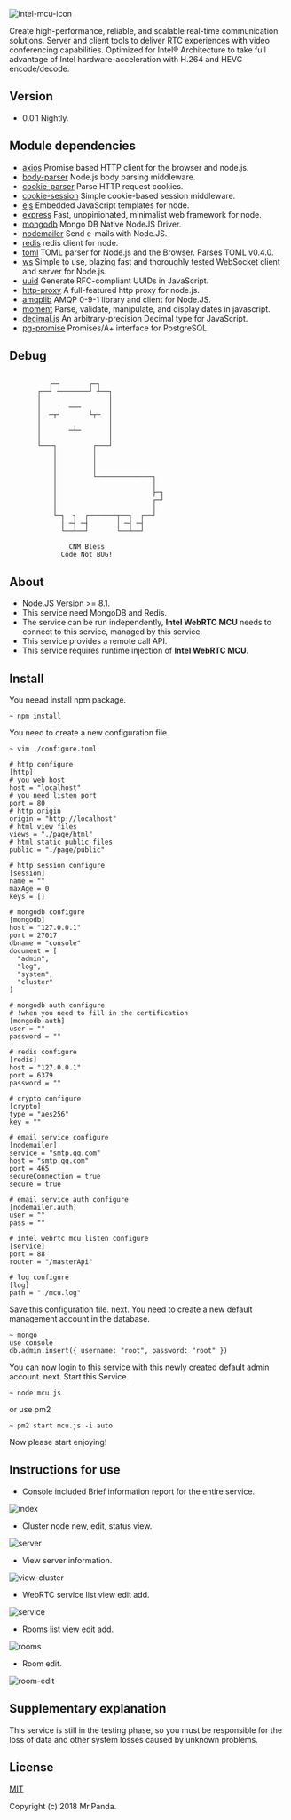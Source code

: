 ![intel-mcu-icon](./src/intel_mcu.png)

Create high-performance, reliable, and scalable real-time communication solutions. Server and client tools to deliver RTC experiences with video conferencing capabilities. Optimized for Intel® Architecture to take full advantage of Intel hardware-acceleration with H.264 and HEVC encode/decode.


## Version

* 0.0.1 Nightly.

## Module dependencies

* [axios](https://github.com/axios/axios) Promise based HTTP client for the browser and node.js.
* [body-parser](https://github.com/expressjs/body-parser) Node.js body parsing middleware.
* [cookie-parser](https://github.com/expressjs/cookie-parser) Parse HTTP request cookies.
* [cookie-session](https://github.com/expressjs/cookie-session) Simple cookie-based session middleware.
* [ejs](https://github.com/tj/ejs) Embedded JavaScript templates for node.
* [express](https://github.com/expressjs/express) Fast, unopinionated, minimalist web framework for node.
* [mongodb](https://github.com/mongodb/node-mongodb-native) Mongo DB Native NodeJS Driver.
* [nodemailer](https://github.com/nodemailer/nodemailer) Send e-mails with Node.JS.
* [redis](https://github.com/NodeRedis/node_redis) redis client for node.
* [toml](https://github.com/BinaryMuse/toml-node) TOML parser for Node.js and the Browser. Parses TOML v0.4.0.
* [ws](https://github.com/websockets/ws) Simple to use, blazing fast and thoroughly tested WebSocket client and server for Node.js.
* [uuid](https://github.com/kelektiv/node-uuid) Generate RFC-compliant UUIDs in JavaScript.
* [http-proxy](https://github.com/nodejitsu/node-http-proxy) A full-featured http proxy for node.js.
* [amqplib](https://github.com/squaremo/amqp.node) AMQP 0-9-1 library and client for Node.JS.
* [moment](https://github.com/moment/moment) Parse, validate, manipulate, and display dates in javascript.
* [decimal.js](https://github.com/MikeMcl/decimal.js) An arbitrary-precision Decimal type for JavaScript.
* [pg-promise](https://github.com/vitaly-t/pg-promise) Promises/A+ interface for PostgreSQL.


## Debug

```console
      
          ┌─┐       ┌─┐
       ┌──┘ ┴───────┘ ┴──┐
       │                 │
       │       ───       │
       │  ─┬┘       └┬─  │
       │                 │
       │       ─┴─       │
       │                 │
       └───┐         ┌───┘
           │         │
           │         │
           │         │
           │         └──────────────┐
           │                        │
           │                        ├─┐
           │                        ┌─┘    
           │                        │
           └─┐  ┐  ┌───────┬──┐  ┌──┘         
             │ ─┤ ─┤       │ ─┤ ─┤         
             └──┴──┘       └──┴──┘ 
             
               CNM Bless 
             Code Not BUG! 

```


## About

* Node.JS Version >= 8.1.
* This service need MongoDB and Redis.
* The service can be run independently, **Intel WebRTC MCU** needs to connect to this service, managed by this service.
* This service provides a remote call API.
* This service requires runtime injection of **Intel WebRTC MCU**.

## Install

You neead install npm package.

```console
~ npm install
```

You need to create a new configuration file.

```console
~ vim ./configure.toml
```

```console
# http configure
[http]
# you web host
host = "localhost"
# you need listen port
port = 80
# http origin
origin = "http://localhost"
# html view files
views = "./page/html"
# html static public files
public = "./page/public"

# http session configure
[session]
name = ""
maxAge = 0
keys = []

# mongodb configure
[mongodb]
host = "127.0.0.1"
port = 27017
dbname = "console"
document = [
  "admin",
  "log",
  "system",
  "cluster"
]

# mongodb auth configure
# !when you need to fill in the certification
[mongodb.auth]
user = ""
password = ""

# redis configure
[redis]
host = "127.0.0.1"
port = 6379
password = ""

# crypto configure
[crypto]
type = "aes256"
key = ""

# email service configure
[nodemailer]
service = "smtp.qq.com"
host = "smtp.qq.com"
port = 465
secureConnection = true
secure = true

# email service auth configure
[nodemailer.auth]
user = ""
pass = ""

# intel webrtc mcu listen configure
[service]
port = 88
router = "/masterApi"

# log configure
[log]
path = "./mcu.log"
```

Save this configuration file.
next.
You need to create a new default management account in the database.

```console
~ mongo
use console
db.admin.insert({ username: "root", password: "root" })
```

You can now login to this service with this newly created default admin account.
next.
Start this Service.

```console
~ node mcu.js
```

or use pm2

```console
~ pm2 start mcu.js -i auto
```

Now please start enjoying!


## Instructions for use

* Console included Brief information report for the entire service.

![index](./src/indexv2.png)

* Cluster node new, edit, status view.

![server](./src/serverv2.png)

* View server information.

![view-cluster](./src/viewclusterv2.png)

* WebRTC service list view edit add.

![service](./src/servicev2.png)

* Rooms list view edit add.

![rooms](./src/roomsv2.png)

* Room edit.

![room-edit](./src/roomeditv2.png)


## Supplementary explanation

This service is still in the testing phase, so you must be responsible for the loss of data and other system losses caused by unknown problems.


## License

[MIT](./LICENSE)

Copyright (c) 2018 Mr.Panda.